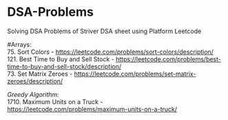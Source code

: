 # DSA-Problems
Solving DSA Problems of Striver DSA sheet using Platform Leetcode

#Arrays:<br>
75. Sort Colors - https://leetcode.com/problems/sort-colors/description/<br> 
121. Best Time to Buy and Sell Stock - https://leetcode.com/problems/best-time-to-buy-and-sell-stock/description/<br> 
73. Set Matrix Zeroes - https://leetcode.com/problems/set-matrix-zeroes/description/<br>

*Greedy Algorithm:*<br>
1710. Maximum Units on a Truck - https://leetcode.com/problems/maximum-units-on-a-truck/

    
